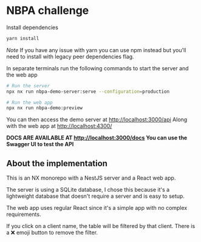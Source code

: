 # NBPA challenge

Install dependencies

```bash
yarn install
```

_Note_ If you have any issue with yarn you can use npm instead but you'll need to install with legacy peer dependencies flag.

In separate terminals run the following commands to start the server and the web app

```bash
# Run the server
npx nx run nbpa-demo-server:serve --configuration=production

# Run the web app
npx nx run nbpa-demo:preview
```

You can then access the demo server at [http://localhost:3000/api](http://localhost:3000/api)
Along with the web app at [http://localhost:4300/](http://localhost:4300/)

**DOCS ARE AVAILABLE AT [http://localhost:3000/docs](http://localhost:3000/docs) You can use the Swagger UI to test the API**

## About the implementation

This is an NX monorepo with a NestJS server and a React web app.

The server is using a SQLite database, I chose this because it's a lightweight database that doesn't require a server and is easy to setup.

The web app uses regular React since it's a simple app with no complex requirements.

If you click on a client name, the table will be filtered by that client.
There is a ❌ emoji button to remove the filter.
